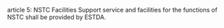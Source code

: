 article 5: NSTC Facilities
Support service and facilities for the functions of NSTC shall be provided by ESTDA.
<ul>
</ul>